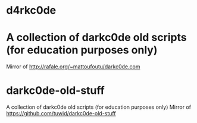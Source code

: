 # d4rkc0de
# A collection of darkc0de old scripts (for education purposes only) 
Mirror of http://rafale.org/~mattoufoutu/darkc0de.com

# darkc0de-old-stuff
A collection of darkc0de old scripts (for education purposes only) 
Mirror of https://github.com/tuwid/darkc0de-old-stuff
